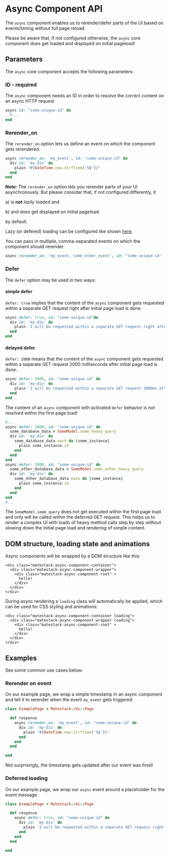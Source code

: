 # Async Component API

The `async` component enables us to rerender/defer parts of the UI based on events/timing without full page reload.

Please be aware that, if not configured otherwise, the `async` core component does get loaded and displayed on initial pageload!

## Parameters

The `async` core component accepts the following parameters:

### ID  - required

The `async` component needs an ID in order to resolve the correct content on an async HTTP request

```ruby
async id: "some-unique-id" do
  #...
end
```

### Rerender\_on

The `rerender_on` option lets us define an event on which the component gets rerendered.

```ruby
async rerender_on: 'my_event', id: "some-unique-id" do
  div id: 'my-div' do
    plain "#{DateTime.now.strftime('%Q')}"
  end
end
```

**Note:** The `rerender_on` option lets you rerender parts of your UI asynchronously. But please consider that, if not configured differently, it

a\) is **not** _lazily loaded_ and

b\) and does get displayed on initial pageload

by default.

Lazy \(or defered\) loading can be configured like shown [here](async-component-api.md#defer).

You can pass in multiple, comma-separated events on which the component should rerender.

```ruby
async rerender_on: 'my_event, some_other_event', id: "some-unique-id"
```

### Defer

The `defer` option may be used in two ways:

#### simple defer

`defer: true` implies that the content of the `async` component gets requested within a separate GET request right after initial page load is done.

```ruby
async defer: true, id: "some-unique-id"do
  div id: 'my-div' do
    plain 'I will be requested within a separate GET request right after initial page load is done'
  end
end
```

#### delayed defer

`defer: 2000` means that the content of the `async` component gets requested within a separate GET request 2000 milliseconds after initial page load is done.

```ruby
async defer: 2000, id: "some-unique-id" do
  div id: 'my-div' do
    plain 'I will be requested within a separate GET request 2000ms after initial page load is done'
  end
end
```

The content of an `async` component with activated `defer` behavior is not resolved within the first page load!

```ruby
#...
async defer: 1000, id: "some-unique-id" do
  some_database_data = SomeModel.some_heavy_query
  div id: 'my-div' do
    some_database_data.each do |some_instance|
      plain some_instance.id
    end
  end
end
async defer: 2000, id: "some-unique-id" do
  some_other_database_data = SomeModel.some_other_heavy_query
  div id: 'my-div' do
    some_other_database_data.each do |some_instance|
      plain some_instance.id
    end
  end
end
#...
```

The `SomeModel.some_query` does not get executed within the first page load and only will be called within the deferred GET request. This helps us to render a complex UI with loads of heavy method calls step by step without slowing down the initial page load and rendering of simple content.

## DOM structure, loading state and animations

Async components will be wrapped by a DOM structure like this:

```markup
<div class="matestack-async-component-container">
  <div class="matestack-async-component-wrapper">
    <div class="matestack-async-component-root" >
      hello!
    </div>
  </div>
</div>
```

During async rendering a `loading` class will automatically be applied, which can be used for CSS styling and animations:

```markup
<div class="matestack-async-component-container loading">
  <div class="matestack-async-component-wrapper loading">
    <div class="matestack-async-component-root" >
      hello!
    </div>
  </div>
</div>
```

## Examples

See some common use cases below:

### Rerender on event

On our example page, we wrap a simple timestamp in an async component and tell it to rerender when the event `my_event` gets triggered.

```ruby
class ExamplePage < Matestack::Ui::Page

  def response
    async rerender_on: 'my_event', id: "some-unique-id" do
      div id: 'my-div' do
        plain "#{DateTime.now.strftime('%Q')}"
      end
    end
  end

end
```

Not surprisingly, the timestamp gets updated after our event was fired!

### Deferred loading

On our example page, we wrap our `async` event around a placeholder for the event message.

```ruby
class ExamplePage < Matestack::Ui::Page

  def response 
    async defer: true, id: "some-unique-id" do 
      div id: 'my-div' do 
        plain 'I will be requested within a separate GET request right after initial page load is done' 
      end 
    end 
  end
    
end
```

